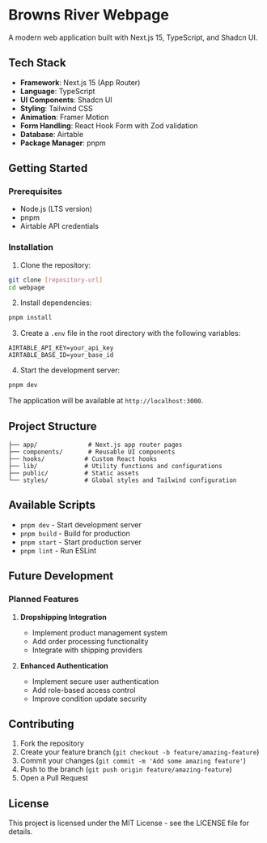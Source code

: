# Browns River Webpage

A modern web application built with Next.js 15, TypeScript, and Shadcn UI.

## Tech Stack

- **Framework**: Next.js 15 (App Router)
- **Language**: TypeScript
- **UI Components**: Shadcn UI
- **Styling**: Tailwind CSS
- **Animation**: Framer Motion
- **Form Handling**: React Hook Form with Zod validation
- **Database**: Airtable
- **Package Manager**: pnpm

## Getting Started

### Prerequisites

- Node.js (LTS version)
- pnpm
- Airtable API credentials

### Installation

1. Clone the repository:
```bash
git clone [repository-url]
cd webpage
```

2. Install dependencies:
```bash
pnpm install
```

3. Create a `.env` file in the root directory with the following variables:
```env
AIRTABLE_API_KEY=your_api_key
AIRTABLE_BASE_ID=your_base_id
```

4. Start the development server:
```bash
pnpm dev
```

The application will be available at `http://localhost:3000`.

## Project Structure

```
├── app/              # Next.js app router pages
├── components/       # Reusable UI components
├── hooks/           # Custom React hooks
├── lib/             # Utility functions and configurations
├── public/          # Static assets
└── styles/          # Global styles and Tailwind configuration
```

## Available Scripts

- `pnpm dev` - Start development server
- `pnpm build` - Build for production
- `pnpm start` - Start production server
- `pnpm lint` - Run ESLint

## Future Development

### Planned Features

1. **Dropshipping Integration**
   - Implement product management system
   - Add order processing functionality
   - Integrate with shipping providers

2. **Enhanced Authentication**
   - Implement secure user authentication
   - Add role-based access control
   - Improve condition update security

## Contributing

1. Fork the repository
2. Create your feature branch (`git checkout -b feature/amazing-feature`)
3. Commit your changes (`git commit -m 'Add some amazing feature'`)
4. Push to the branch (`git push origin feature/amazing-feature`)
5. Open a Pull Request

## License

This project is licensed under the MIT License - see the LICENSE file for details. 